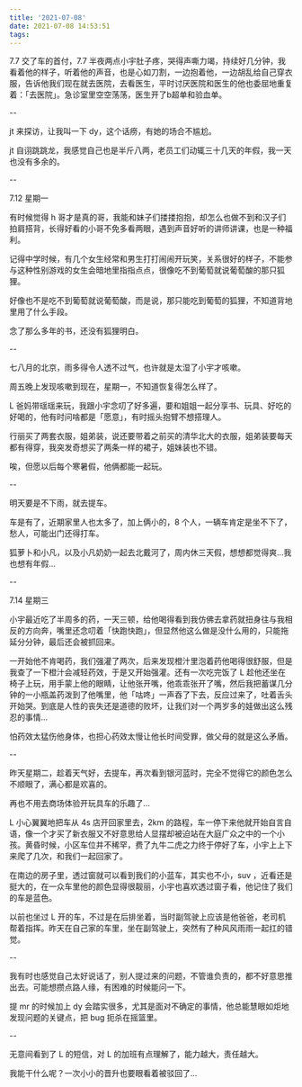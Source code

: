 ```yaml
---
title: '2021-07-08'
date: 2021-07-08 14:53:51
tags:
---
```


7.7 交了车的首付，7.7 半夜两点小宇肚子疼，哭得声嘶力竭，持续好几分钟，我看着他的样子，听着他的声音，也是心如刀割，一边抱着他，一边胡乱给自己穿衣服，告诉他我们现在就去医院，去看医生，平时讨厌医院和医生的他也委屈地重复着：「去医院」。急诊室里空空荡荡，医生开了b超单和验血单。

--

jt 来探访，让我叫一下 dy，这个话痨，有她的场合不尴尬。

jt 自诩跳跳龙，我感觉自己也是半斤八两，老员工们动辄三十几天的年假，我一天也没有多余的。

--

7.12 星期一

有时候觉得 h 哥才是真的哥，我能和妹子们搂搂抱抱，却怎么也做不到和汉子们拍肩搭背，长得好看的小哥不免多看两眼，遇到声音好听的讲师讲课，也是一种福利。

记得中学时候，有几个女生经常和男生打打闹闹开玩笑，关系很好的样子，不能参与这种性别游戏的女生会暗地里指指点点，很像吃不到葡萄就说葡萄酸的那只狐狸。

好像也不是吃不到葡萄就说葡萄酸，而是说，那只能吃到葡萄的狐狸，不知道背地里用了什么手段。

念了那么多年的书，还没有狐狸明白。

--

七八月的北京，雨多得令人透不过气，也许就是太湿了小宇才咳嗽。

周五晚上发现咳嗽到现在，星期一，不知道恢复得怎么样了。

L 爸妈带瑶瑶来玩，我跟小宇念叨了好多遍，要和姐姐一起分享书、玩具、好吃的好喝的，他有时问啥都是「愿意」，有时摇头抱臂不想搭理人。

行丽买了两套衣服，姐弟装，说还要带着之前买的清华北大的衣服，姐弟装要每天都有得穿，我突发奇想买了两条一样的裙子，姐妹装也不错。

唉，但愿以后每个寒暑假，他俩都能一起玩。

--

明天要是不下雨，就去提车。

车是有了，近期家里人也太多了，加上俩小的，8 个人，一辆车肯定是坐不下了，愁人，可能出门还得打车。

狐萝卜和小凡，以及小凡奶奶一起去北戴河了，周内休三天假，想想都觉得爽...我也想有年假...

--

7.14 星期三

小宇最近吃了半周多的药，一天三顿，给他喝得看到我仿佛去拿药就扭身往与我相反的方向奔，嘴里还念叨着「快跑快跑」，但显然他这么做是没什么用的，只能拖延分分钟，最后还会被抓回来。

一开始他不肯喝药，我们强灌了两次，后来发现橙汁里泡着药他喝得很舒服，但是我查了一下橙汁会减轻药效，于是又开始强灌。还有一次吃完饭了 L 趁他还坐在椅子上玩，用手蒙上他的眼睛，让他张开嘴，他乖乖张开了嘴，然后我把蓄谋几分钟的一小瓶盖药泼到了他嘴里，他「咕咚」一声吞了下去，反应过来了，吐着舌头开始哭。到底是人性的丧失还是道德的败坏，让我们对一个两岁多的娃做出这么残忍的事情...

怕药效太猛伤他身体，也担心药效太慢让他长时间受罪，做父母的就是这么矛盾。

--

昨天星期二，趁着天气好，去提车，再次看到银河蓝时，完全不觉得它的颜色怎么不顺眼了，满心都是欢喜的。

再也不用去商场体验开玩具车的乐趣了...

L 小心翼翼地把车从 4s 店开回家里去，2km 的路程，车一停下来他就开始自言自语，像一个才买了新衣服又不好意思给人显摆却被迫站在大庭广众之中的一个小孩。黄昏时候，小区车位并不稀罕，费了九牛二虎之力终于停好了车，小宇上上下来爬了几次，和我们一起回家了。

在南边的房子里，透过窗就可以看到我们的小蓝车，其实也不小，suv ，近看还是挺大的，在一众车里他的颜色显得很靓丽，小宇也喜欢透过窗子看，他记住了我们的车是蓝色。

以前也坐过 L 开的车，不过是在后排坐着，当时副驾驶上应该是他爸爸，老司机帮着指挥。昨天在自己家的车里，坐在副驾驶上，突然有了种风风雨雨一起扛的错觉。

--

我有时也感觉自己太好说话了，别人提过来的问题，不管谁负责的，都不好意思推出去。可能想攒点路人缘，有困难的时候能问一下。

提 mr 的时候加上 dy 会踏实很多，尤其是面对不确定的事情，他总能慧眼如炬地发现问题的关键点，把 bug 扼杀在摇篮里。

--

无意间看到了 L 的短信，对 L 的加班有点理解了，能力越大，责任越大。

我能干什么呢？一次小小的晋升也要眼看着被驳回了...



